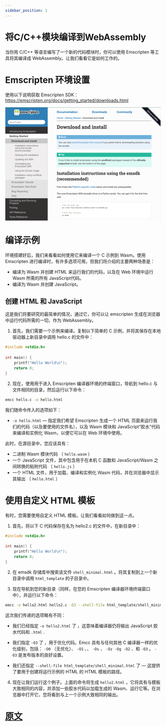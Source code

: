 ```yaml
---
sidebar_position: 1
---
```


# 将C/C++模块编译到WebAssembly

当你用 C/C++ 等语言编写了一个新的代码模块时，你可以使用 Emscripten 等工具将其编译成 WebAssembly。让我们看看它是如何工作的。

# Emscripten 环境设置

使用以下说明获取 Emscripten SDK：
https://emscripten.org/docs/getting_started/downloads.html

![Alt text](image.png)

# 编译示例

环境搭建好后，我们来看看如何使用它来编译一个 C 示例到 Wasm。使用 Emscripten 进行编译时，有许多选项可用，但我们将介绍的主要两种场景是：

- 编译为 Wasm 并创建 HTML 来运行我们的代码，以及在 Web 环境中运行 Wasm 所需的所有 JavaScript代码。
- 编译为 Wasm 并创建 JavaScript。
  
## 创建 HTML 和 JavaScript

这是我们将要研究的最简单的情况，通过它，你可以让 emscripten 生成在浏览器中运行代码所需的一切，作为 WebAssembly。

1. 首先，我们需要一个示例来编译。复制以下简单的 C 示例，并将其保存在本地驱动器上新目录中调用 hello.c 的文件中：
   
```c++
#include <stdio.h>

int main() {
    printf("Hello World\n");
    return 0;
}

```

2. 现在，使用用于进入 Emscripten 编译器环境的终端窗口，导航到 hello.c 与文件相同的目录，然后运行以下命令：
   
```bash
emcc hello.c -o hello.html
```
我们随命令传入的选项如下：
- `-o hello.html` — 指定我们希望 Emscripten 生成一个 HTML 页面来运行我们的代码（以及要使用的文件名），以及 Wasm 模块和 JavaScript“胶水”代码来编译和实例化 Wasm，以便它可以在 Web 环境中使用。

此时，在源目录中，您应该具有：
- 二进制 Wasm 模块代码 （ `hello.wasm` ）
- 一个 JavaScript 文件，其中包含用于在本机 C 函数和 JavaScript/Wasm 之间转换的粘附代码 （ `hello.js` ）
- 一个 HTML 文件，用于加载、编译和实例化 Wasm 代码，并在浏览器中显示其输出 （ `hello.html` ）

# 使用自定义 HTML 模板

有时，您需要使用自定义 HTML 模板。让我们看看如何做到这一点。

1. 首先，将以下 C 代码保存在名为 hello2.c 的文件中，在新目录中：

```cpp
#include <stdio.h>

int main() {
    printf("Hello World\n");
    return 0;
}

```

2. 在 emsdk 存储库中搜索该文件 `shell_minimal.html` 。将其复制到上一个新目录中调用 `html_template` 的子目录中。

3. 现在导航到您的新目录（同样，在您的 Emscripten 编译器环境终端窗口中），并运行以下命令：
   
```bash
emcc -o hello2.html hello2.c -O3 --shell-file html_template/shell_minimal.html
```

这次我们传递的选项略有不同：
- 我们已经指定 `-o hello2.html` 了 ，这意味着编译器仍将输出 JavaScript 胶水代码和 `.html` .

- 我们指定 `-O3` 了 ，用于优化代码。Emcc 具有与任何其他 C 编译器一样的优化级别，包括： `-O0` （无优化）、 `-O1` 、、 `-Os` 、 `-Oz -Og -O2` 、和 `-O3` 。 `-O3` 是发布版本的良好设置。

- 我们还指定 `--shell-file html_template/shell_minimal.html` 了 — 这提供了要用于创建将运行示例的 HTML 的 HTML 模板的路径。

4. 现在让我们运行这个例子。上面的命令将生成 `hello2.html` ，它将具有与模板大致相同的内容，并添加一些胶水代码以加载生成的 Wasm、运行它等。在浏览器中打开它，您将看到与上一个示例大致相同的输出。



# [原文](https://developer.mozilla.org/en-US/docs/WebAssembly/C_to_wasm)
